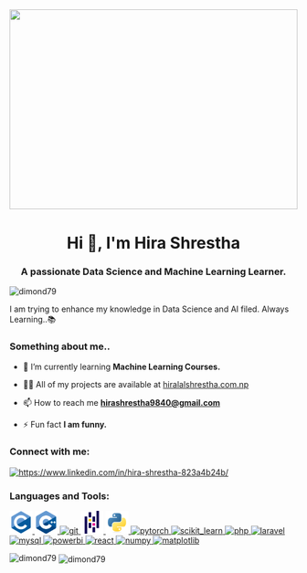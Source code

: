 
<img width="100%" height="350px" src ="https://media.tenor.com/GfSX-u7VGM4AAAAC/coding.gif">
<h1 align="center">Hi 👋, I'm Hira Shrestha</h1>
<h3 align="center">A passionate Data Science and Machine Learning Learner.</h3>


<p align="left"> <img src="https://komarev.com/ghpvc/?username=dimond79&label=Profile%20views&color=0e75b6&style=flat" alt="dimond79" /> </p>

<p>I am trying to enhance my knowledge in Data Science and AI filed. Always Learning..📚</p>


<h3>Something about me..</h3>

- 🌱 I’m currently learning **Machine Learning Courses.**

- 👨‍💻 All of my projects are available at [hiralalshrestha.com.np](hiralalshrestha.com.np)

- 📫 How to reach me **hirashrestha9840@gmail.com**

- ⚡ Fun fact **I am funny.**

<h3 align="left">Connect with me:</h3>
<p align="left">
<a href="https://linkedin.com/in/https://www.linkedin.com/in/hira-shrestha-823a4b24b/" target="blank"><img align="center" src="https://raw.githubusercontent.com/rahuldkjain/github-profile-readme-generator/master/src/images/icons/Social/linked-in-alt.svg" alt="https://www.linkedin.com/in/hira-shrestha-823a4b24b/" height="30" width="40" /></a>
</p>

<h3 align="left">Languages and Tools:</h3>
<p align="left"> <a href="https://www.cprogramming.com/" target="_blank" rel="noreferrer"> <img src="https://raw.githubusercontent.com/devicons/devicon/master/icons/c/c-original.svg" alt="c" width="40" height="40"/> </a> <a href="https://www.w3schools.com/cpp/" target="_blank" rel="noreferrer"> <img src="https://raw.githubusercontent.com/devicons/devicon/master/icons/cplusplus/cplusplus-original.svg" alt="cplusplus" width="40" height="40"/> </a> <a href="https://git-scm.com/" target="_blank" rel="noreferrer"> <img src="https://www.vectorlogo.zone/logos/git-scm/git-scm-icon.svg" alt="git" width="40" height="40"/> </a> <a href="https://pandas.pydata.org/" target="_blank" rel="noreferrer"> <img src="https://raw.githubusercontent.com/devicons/devicon/2ae2a900d2f041da66e950e4d48052658d850630/icons/pandas/pandas-original.svg" alt="pandas" width="40" height="40"/> </a> <a href="https://www.python.org" target="_blank" rel="noreferrer"> <img src="https://raw.githubusercontent.com/devicons/devicon/master/icons/python/python-original.svg" alt="python" width="40" height="40"/> </a> <a href="https://pytorch.org/" target="_blank" rel="noreferrer"> <img src="https://www.vectorlogo.zone/logos/pytorch/pytorch-icon.svg" alt="pytorch" width="40" height="40"/> </a> <a href="https://scikit-learn.org/" target="_blank" rel="noreferrer"> <img src="https://upload.wikimedia.org/wikipedia/commons/0/05/Scikit_learn_logo_small.svg" alt="scikit_learn" width="40" height="40"/> </a> 
<a href="https://www.php.net/" target="_blank" rel="noreferrer">
    <img src="https://upload.wikimedia.org/wikipedia/commons/2/27/PHP_logo.svg" alt="php" width="40" height="40"/>
  </a>
  <a href="https://laravel.com/" target="_blank" rel="noreferrer"><img src="https://cdn.simpleicons.org/laravel/FF2D20" alt="laravel" width="40" height="40"/></a>
  <a href="https://www.mysql.com/" target="_blank" rel="noreferrer">
    <img src="https://cdn.simpleicons.org/mysql/4479A1" alt="mysql" width="40" height="40"/>
  </a>

<a href="https://powerbi.microsoft.com/" target="_blank" rel="noreferrer">
    <img src="https://upload.wikimedia.org/wikipedia/commons/c/cf/New_Power_BI_Logo.svg" alt="powerbi" width="40" height="40"/>
  </a>
   <a href="https://reactjs.org/" target="_blank" rel="noreferrer">
    <img src="https://cdn.simpleicons.org/react/61DAFB" alt="react" width="40" height="40"/>
  </a>
   <a href="https://numpy.org/" target="_blank" rel="noreferrer">
    <img src="https://cdn.simpleicons.org/numpy/013243" alt="numpy" width="40" height="40"/>
  </a>
  <a href="https://matplotlib.org/" target="_blank" rel="noreferrer">
    <img src="https://upload.wikimedia.org/wikipedia/commons/8/84/Matplotlib_icon.svg" alt="matplotlib" width="40" height="40"/>
  </a>

 </p>
 





<p><img align="left" src="https://github-readme-stats.vercel.app/api/top-langs?username=dimond79&show_icons=true&locale=en&layout=compact" alt="dimond79" /></p>

<p>&nbsp;<img align="center" src="https://github-readme-stats.vercel.app/api?username=dimond79&show_icons=true&locale=en" alt="dimond79" /></p>
